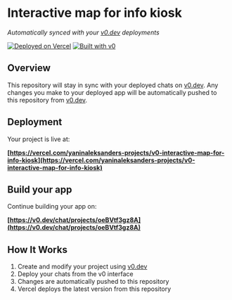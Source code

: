 # Interactive map for info kiosk

*Automatically synced with your [v0.dev](https://v0.dev) deployments*

[![Deployed on Vercel](https://img.shields.io/badge/Deployed%20on-Vercel-black?style=for-the-badge&logo=vercel)](https://vercel.com/yaninaleksanders-projects/v0-interactive-map-for-info-kiosk)
[![Built with v0](https://img.shields.io/badge/Built%20with-v0.dev-black?style=for-the-badge)](https://v0.dev/chat/projects/oeBVtf3gz8A)

## Overview

This repository will stay in sync with your deployed chats on [v0.dev](https://v0.dev).
Any changes you make to your deployed app will be automatically pushed to this repository from [v0.dev](https://v0.dev).

## Deployment

Your project is live at:

**[https://vercel.com/yaninaleksanders-projects/v0-interactive-map-for-info-kiosk](https://vercel.com/yaninaleksanders-projects/v0-interactive-map-for-info-kiosk)**

## Build your app

Continue building your app on:

**[https://v0.dev/chat/projects/oeBVtf3gz8A](https://v0.dev/chat/projects/oeBVtf3gz8A)**

## How It Works

1. Create and modify your project using [v0.dev](https://v0.dev)
2. Deploy your chats from the v0 interface
3. Changes are automatically pushed to this repository
4. Vercel deploys the latest version from this repository
